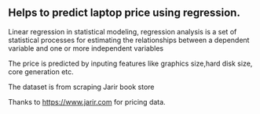## Helps to predict laptop price using regression.

Linear regression in statistical modeling, regression analysis is a set of statistical processes for estimating the relationships between a dependent variable and one or more independent variables

The price is predicted by inputing features like graphics size,hard disk size, core generation etc.

The dataset is from scraping Jarir book store

Thanks to https://www.jarir.com for pricing data.

